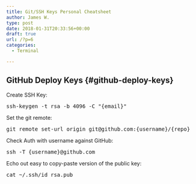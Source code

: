 ```yaml
---
title: Git/SSH Keys Personal Cheatsheet
author: James W.
type: post
date: 2018-01-31T20:33:56+00:00
draft: true
url: /?p=6
categories:
  - Terminal

---
```

## GitHub Deploy Keys {#github-deploy-keys}

Create SSH Key:

<pre>ssh-keygen -t rsa -b 4096 -C "{email}"</pre>

Set the git remote:

<pre>git remote set-url origin git@github.com:{username}/{repo}</pre>

Check Auth with username against GitHub:

<pre>ssh -T {username}@github.com</pre>

Echo out easy to copy-paste version of the public key:

<pre>cat ~/.ssh/id_rsa.pub</pre>